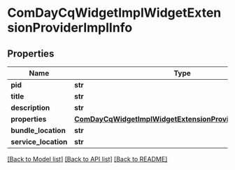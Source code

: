 # ComDayCqWidgetImplWidgetExtensionProviderImplInfo

## Properties
Name | Type | Description | Notes
------------ | ------------- | ------------- | -------------
**pid** | **str** |  | [optional] 
**title** | **str** |  | [optional] 
**description** | **str** |  | [optional] 
**properties** | [**ComDayCqWidgetImplWidgetExtensionProviderImplProperties**](ComDayCqWidgetImplWidgetExtensionProviderImplProperties.md) |  | [optional] 
**bundle_location** | **str** |  | [optional] 
**service_location** | **str** |  | [optional] 

[[Back to Model list]](../README.md#documentation-for-models) [[Back to API list]](../README.md#documentation-for-api-endpoints) [[Back to README]](../README.md)


